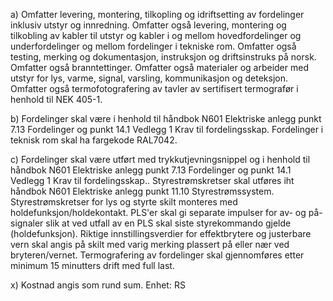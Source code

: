 a) Omfatter levering, montering, tilkopling og idriftsetting av fordelinger inklusiv utstyr og innredning. Omfatter også levering, montering og tilkobling av kabler til utstyr og kabler i og mellom hovedfordelinger og underfordelinger og mellom fordelinger i tekniske rom. Omfatter også testing, merking og dokumentasjon, instruksjon og driftsinstruks på norsk. Omfatter også branntettinger. Omfatter også materialer og arbeider med utstyr for lys, varme, signal, varsling, kommunikasjon og deteksjon. Omfatter også termofotografering av tavler av sertifisert termografør i henhold til NEK 405-1.

b) Fordelinger skal være i henhold til håndbok N601 Elektriske anlegg punkt 7.13 Fordelinger og punkt 14.1 Vedlegg 1 Krav til fordelingsskap. Fordelinger i teknisk rom skal ha fargekode RAL7042.

c) Fordelinger skal være utført med trykkutjevningsnippel og i henhold til håndbok N601 Elektriske anlegg punkt 7.13 Fordelinger og punkt 14.1 Vedlegg 1 Krav til fordelingsskap..
Styrestrømskretser skal utføres iht håndbok N601 Elektriske anlegg punkt 11.10 Styrestrømssystem. Styrestrømskretser for lys og styrte skilt monteres med holdefunksjon/holdekontakt. PLS'er skal gi separate impulser for av- og på-signaler slik at ved utfall av en PLS skal siste styrekommando gjelde (holdefunksjon).
Riktige innstillingsverdier for effektbrytere og justerbare vern skal angis på skilt med varig merking plassert på eller nær ved bryteren/vernet.
Termografering av fordelinger skal gjennomføres etter minimum 15 minutters drift med full last.

x) Kostnad angis som rund sum. Enhet: RS

